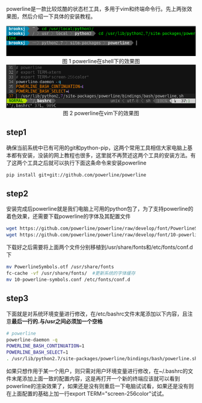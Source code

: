 powerline是一款比较炫酷的状态栏工具，多用于vim和终端命令行。先上两张效果图，然后介绍一下具体的安装教程。

<div align="center">
    <img src="https://raw.githubusercontent.com/tracy-talent/Notes/master/imgs/powerline_bash.png">
</div>

<center>图 1  powerline在shell下的效果图</center>

<div align="center">
    <img src="https://raw.githubusercontent.com/tracy-talent/Notes/master/imgs/powerline_vim.png">
</div>

<center>图 2 powerline在vim下的效果图</center>

## step1

确保当前系统中已有可用的git和python-pip，这两个常用工具相信大家电脑上基本都有安装，没装的网上教程也很多，这里就不再赘述这两个工具的安装方法。有了这两个工具之后就可以执行下面这条命令来安装powerline

```bash
pip install git+git://github.com/powerline/powerline
```

## step2

安装完成后powerline就是我们电脑上可用的python包了，为了支持powerline的着色效果，还需要下载powerline的字体及其配置文件

```bash
wget https://github.com/powerline/powerline/raw/develop/font/PowerlineSymbols.otf
wget https://github.com/powerline/powerline/raw/develop/font/10-powerline-symbols.conf
```

下载好之后需要将上面两个文件分别移植到/usr/share/fonts和/etc/fonts/conf.d下

```bash
mv PowerlineSymbols.otf /usr/share/fonts
fc-cache -vf /usr/share/fonts/  #更新系统的字体缓存
mv 10-powerline-symbols.conf /etc/fonts/conf.d 
```

## step3

下面就是对系统环境变量进行修改，在/etc/bashrc文件末尾添加以下内容，且注意**最后一行的.与/usr之间必须加一个空格**

```bash
# powerline
powerline-daemon -q
POWERLINE_BASH_CONTINUATION=1
POWERLINE_BASH_SELECT=1
. /usr/lib/python2.7/site-packages/powerline/bindings/bash/powerline.sh 
```

如果只想作用于某一个用户，则只需对用户环境变量进行修改，在~/.bashrc的文件末尾添加上面一致的配置内容，这是再打开一个新的终端应该就可以看到powerline的渲染效果了，如果还是没有则重启一下电脑试试看，如果还是没有则在上面配置的基础上加一行export TERM="screen-256color"试试。